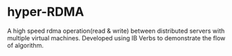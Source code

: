 # hyper-RDMA
A high speed rdma operation(read &amp; write) between distributed servers with multiple virtual machines. Developed using IB Verbs to demonstrate the flow of algorithm.
